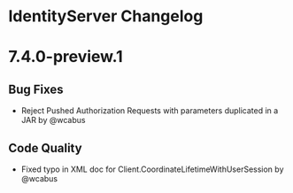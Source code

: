 # IdentityServer Changelog

# 7.4.0-preview.1

## Bug Fixes
- Reject Pushed Authorization Requests with parameters duplicated in a JAR by @wcabus

## Code Quality
- Fixed typo in XML doc for Client.CoordinateLifetimeWithUserSession by @wcabus

